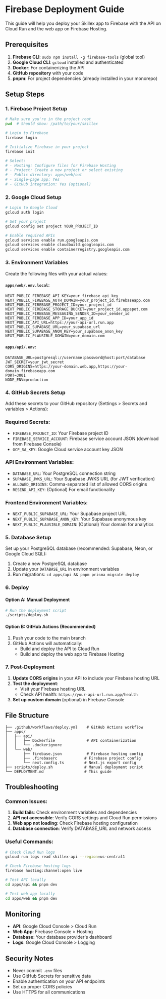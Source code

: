 # Firebase Deployment Guide

This guide will help you deploy your Skillex app to Firebase with the API on Cloud Run and the web app on Firebase Hosting.

## Prerequisites

1. **Firebase CLI**: `sudo npm install -g firebase-tools` (global tool)
2. **Google Cloud CLI**: `gcloud` installed and authenticated
3. **Docker**: For containerizing the API
4. **GitHub repository** with your code
5. **pnpm**: For project dependencies (already installed in your monorepo)

## Setup Steps

### 1. Firebase Project Setup

```bash
# Make sure you're in the project root
pwd  # Should show: /path/to/your/skillex

# Login to Firebase
firebase login

# Initialize Firebase in your project
firebase init

# Select:
# - Hosting: Configure files for Firebase Hosting
# - Project: Create a new project or select existing
# - Public directory: apps/web/out
# - Single-page app: Yes
# - GitHub integration: Yes (optional)
```

### 2. Google Cloud Setup

```bash
# Login to Google Cloud
gcloud auth login

# Set your project
gcloud config set project YOUR_PROJECT_ID

# Enable required APIs
gcloud services enable run.googleapis.com
gcloud services enable cloudbuild.googleapis.com
gcloud services enable containerregistry.googleapis.com
```

### 3. Environment Variables

Create the following files with your actual values:

#### `apps/web/.env.local`:
```env
NEXT_PUBLIC_FIREBASE_API_KEY=your_firebase_api_key
NEXT_PUBLIC_FIREBASE_AUTH_DOMAIN=your_project_id.firebaseapp.com
NEXT_PUBLIC_FIREBASE_PROJECT_ID=your_project_id
NEXT_PUBLIC_FIREBASE_STORAGE_BUCKET=your_project_id.appspot.com
NEXT_PUBLIC_FIREBASE_MESSAGING_SENDER_ID=your_sender_id
NEXT_PUBLIC_FIREBASE_APP_ID=your_app_id
NEXT_PUBLIC_API_URL=https://your-api-url.run.app
NEXT_PUBLIC_SUPABASE_URL=your_supabase_url
NEXT_PUBLIC_SUPABASE_ANON_KEY=your_supabase_anon_key
NEXT_PUBLIC_PLAUSIBLE_DOMAIN=your_domain.com
```

#### `apps/api/.env`:
```env
DATABASE_URL=postgresql://username:password@host:port/database
JWT_SECRET=your_jwt_secret
CORS_ORIGINS=https://your-domain.web.app,https://your-domain.firebaseapp.com
PORT=3001
NODE_ENV=production
```

### 4. GitHub Secrets Setup

Add these secrets to your GitHub repository (Settings > Secrets and variables > Actions):

### **Required Secrets:**
- `FIREBASE_PROJECT_ID`: Your Firebase project ID
- `FIREBASE_SERVICE_ACCOUNT`: Firebase service account JSON (download from Firebase Console)
- `GCP_SA_KEY`: Google Cloud service account key JSON

### **API Environment Variables:**
- `DATABASE_URL`: Your PostgreSQL connection string
- `SUPABASE_JWKS_URL`: Your Supabase JWKS URL (for JWT verification)
- `ALLOWED_ORIGINS`: Comma-separated list of allowed CORS origins
- `RESEND_API_KEY`: (Optional) For email functionality

### **Frontend Environment Variables:**
- `NEXT_PUBLIC_SUPABASE_URL`: Your Supabase project URL
- `NEXT_PUBLIC_SUPABASE_ANON_KEY`: Your Supabase anonymous key
- `NEXT_PUBLIC_PLAUSIBLE_DOMAIN`: (Optional) Your domain for analytics

### 5. Database Setup

Set up your PostgreSQL database (recommended: Supabase, Neon, or Google Cloud SQL):

1. Create a new PostgreSQL database
2. Update your `DATABASE_URL` in environment variables
3. Run migrations: `cd apps/api && pnpm prisma migrate deploy`

### 6. Deploy

#### Option A: Manual Deployment
```bash
# Run the deployment script
./scripts/deploy.sh
```

#### Option B: GitHub Actions (Recommended)
1. Push your code to the main branch
2. GitHub Actions will automatically:
   - Build and deploy the API to Cloud Run
   - Build and deploy the web app to Firebase Hosting

### 7. Post-Deployment

1. **Update CORS origins** in your API to include your Firebase hosting URL
2. **Test the deployment**:
   - Visit your Firebase hosting URL
   - Check API health: `https://your-api-url.run.app/health`
3. **Set up custom domain** (optional) in Firebase Console

## File Structure

```
├── .github/workflows/deploy.yml    # GitHub Actions workflow
├── apps/
│   ├── api/
│   │   ├── Dockerfile              # API containerization
│   │   └── .dockerignore
│   └── web/
│       ├── firebase.json           # Firebase hosting config
│       ├── .firebaserc            # Firebase project config
│       └── next.config.ts         # Next.js export config
├── scripts/deploy.sh              # Manual deployment script
└── DEPLOYMENT.md                  # This guide
```

## Troubleshooting

### Common Issues:

1. **Build fails**: Check environment variables and dependencies
2. **API not accessible**: Verify CORS settings and Cloud Run permissions
3. **Web app not loading**: Check Firebase hosting configuration
4. **Database connection**: Verify DATABASE_URL and network access

### Useful Commands:

```bash
# Check Cloud Run logs
gcloud run logs read skillex-api --region=us-central1

# Check Firebase hosting logs
firebase hosting:channel:open live

# Test API locally
cd apps/api && pnpm dev

# Test web app locally
cd apps/web && pnpm dev
```

## Monitoring

- **API**: Google Cloud Console > Cloud Run
- **Web App**: Firebase Console > Hosting
- **Database**: Your database provider's dashboard
- **Logs**: Google Cloud Console > Logging

## Security Notes

- Never commit `.env` files
- Use GitHub Secrets for sensitive data
- Enable authentication on your API endpoints
- Set up proper CORS policies
- Use HTTPS for all communications

